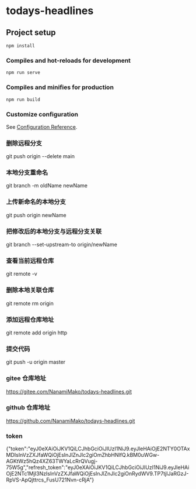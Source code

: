 # todays-headlines

## Project setup

```
npm install
```

### Compiles and hot-reloads for development

```
npm run serve
```

### Compiles and minifies for production

```
npm run build
```

### Customize configuration

See [Configuration Reference](https://cli.vuejs.org/config/).

### 删除远程分支

git push origin --delete main

### 本地分支重命名

git branch -m oldName newName

### 上传新命名的本地分支

git push origin newName

### 把修改后的本地分支与远程分支关联

git branch --set-upstream-to origin/newName

### 查看当前远程仓库

git remote -v

### 删除本地关联仓库

git remote rm origin

### 添加远程仓库地址

git remote add origin http

### 提交代码

git push -u origin master

### gitee 仓库地址

https://gitee.com/NanamiMako/todays-headlines.git

### github 仓库地址

https://github.com/NanamiMako/todays-headlines.git

### token

{"token":"eyJ0eXAiOiJKV1QiLCJhbGciOiJIUzI1NiJ9.eyJleHAiOjE2NTY0OTAxMDIsInVzZXJfaWQiOjEsInJlZnJlc2giOmZhbHNlfQ.kBM0uWGw-AGKtWz5hQz4XZ63TWYaLcRrQVugj-75W5g","refresh_token":"eyJ0eXAiOiJKV1QiLCJhbGciOiJIUzI1NiJ9.eyJleHAiOjE2NTc1MjI3NzIsInVzZXJfaWQiOjEsInJlZnJlc2giOnRydWV9.TP7tjIJaRGzJ-RpVS-ApQjttrcs_FusU721Nvn-cRjA"}
